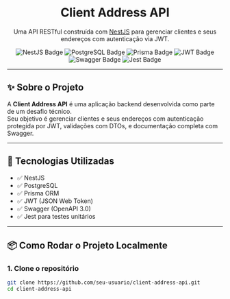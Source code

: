 <h1 align="center">Client Address API</h1>

<p align="center">Uma API RESTful construída com <a href="https://nestjs.com" target="_blank">NestJS</a> para gerenciar clientes e seus endereços com autenticação via JWT.</p>

<p align="center">
  <img src="https://img.shields.io/badge/NestJS-Backend-red.svg" alt="NestJS Badge" />
  <img src="https://img.shields.io/badge/PostgreSQL-Database-blue.svg" alt="PostgreSQL Badge" />
  <img src="https://img.shields.io/badge/Prisma-ORM-green.svg" alt="Prisma Badge" />
  <img src="https://img.shields.io/badge/JWT-Auth-yellow.svg" alt="JWT Badge" />
  <img src="https://img.shields.io/badge/Swagger-Docs-blueviolet.svg" alt="Swagger Badge" />
  <img src="https://img.shields.io/badge/Tested%20with-Jest-brightgreen.svg" alt="Jest Badge" />
</p>

---

## ✨ Sobre o Projeto

A **Client Address API** é uma aplicação backend desenvolvida como parte de um desafio técnico.  
Seu objetivo é gerenciar clientes e seus endereços com autenticação protegida por JWT, validações com DTOs, e documentação completa com Swagger.

---

## 🚀 Tecnologias Utilizadas

- ✅ NestJS
- ✅ PostgreSQL
- ✅ Prisma ORM
- ✅ JWT (JSON Web Token)
- ✅ Swagger (OpenAPI 3.0)
- ✅ Jest para testes unitários

---

## 📦 Como Rodar o Projeto Localmente

### 1. Clone o repositório

```bash
git clone https://github.com/seu-usuario/client-address-api.git
cd client-address-api
